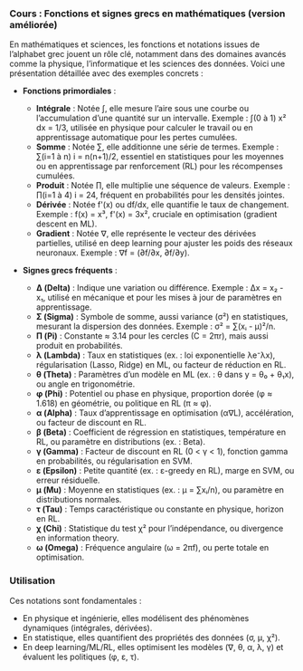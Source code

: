 ### Cours : Fonctions et signes grecs en mathématiques (version améliorée)

En mathématiques et sciences, les fonctions et notations issues de l’alphabet grec jouent un rôle clé, notamment dans des domaines avancés comme la physique, l’informatique et les sciences des données. Voici une présentation détaillée avec des exemples concrets :

- **Fonctions primordiales** :  
  - **Intégrale** : Notée ∫, elle mesure l’aire sous une courbe ou l’accumulation d’une quantité sur un intervalle. Exemple : ∫(0 à 1) x² dx = 1/3, utilisée en physique pour calculer le travail ou en apprentissage automatique pour les pertes cumulées.  
  - **Somme** : Notée ∑, elle additionne une série de termes. Exemple : ∑(i=1 à n) i = n(n+1)/2, essentiel en statistiques pour les moyennes ou en apprentissage par renforcement (RL) pour les récompenses cumulées.  
  - **Produit** : Notée ∏, elle multiplie une séquence de valeurs. Exemple : ∏(i=1 à 4) i = 24, fréquent en probabilités pour les densités jointes.  
  - **Dérivée** : Notée f'(x) ou df/dx, elle quantifie le taux de changement. Exemple : f(x) = x³, f'(x) = 3x², cruciale en optimisation (gradient descent en ML).  
  - **Gradient** : Notée ∇, elle représente le vecteur des dérivées partielles, utilisé en deep learning pour ajuster les poids des réseaux neuronaux. Exemple : ∇f = (∂f/∂x, ∂f/∂y).

- **Signes grecs fréquents** :  
  - **Δ (Delta)** : Indique une variation ou différence. Exemple : Δx = x₂ - x₁, utilisé en mécanique et pour les mises à jour de paramètres en apprentissage.  
  - **Σ (Sigma)** : Symbole de somme, aussi variance (σ²) en statistiques, mesurant la dispersion des données. Exemple : σ² = ∑(xᵢ - μ)²/n.  
  - **Π (Pi)** : Constante ≈ 3.14 pour les cercles (C = 2πr), mais aussi produit en probabilités.  
  - **λ (Lambda)** : Taux en statistiques (ex. : loi exponentielle λe⁻λx), régularisation (Lasso, Ridge) en ML, ou facteur de réduction en RL.  
  - **θ (Theta)** : Paramètres d’un modèle en ML (ex. : θ dans y = θ₀ + θ₁x), ou angle en trigonométrie.  
  - **φ (Phi)** : Potentiel ou phase en physique, proportion dorée (φ ≈ 1.618) en géométrie, ou politique en RL (π ≈ φ).  
  - **α (Alpha)** : Taux d’apprentissage en optimisation (α∇L), accélération, ou facteur de discount en RL.  
  - **β (Beta)** : Coefficient de régression en statistiques, température en RL, ou paramètre en distributions (ex. : Beta).  
  - **γ (Gamma)** : Facteur de discount en RL (0 < γ < 1), fonction gamma en probabilités, ou régularisation en SVM.  
  - **ε (Epsilon)** : Petite quantité (ex. : ε-greedy en RL), marge en SVM, ou erreur résiduelle.  
  - **μ (Mu)** : Moyenne en statistiques (ex. : μ = ∑xᵢ/n), ou paramètre en distributions normales.  
  - **τ (Tau)** : Temps caractéristique ou constante en physique, horizon en RL.  
  - **χ (Chi)** : Statistique du test χ² pour l’indépendance, ou divergence en information theory.  
  - **ω (Omega)** : Fréquence angulaire (ω = 2πf), ou perte totale en optimisation.

### Utilisation
Ces notations sont fondamentales :  
- En physique et ingénierie, elles modélisent des phénomènes dynamiques (intégrales, dérivées).  
- En statistique, elles quantifient des propriétés des données (σ, μ, χ²).  
- En deep learning/ML/RL, elles optimisent les modèles (∇, θ, α, λ, γ) et évaluent les politiques (φ, ε, τ).